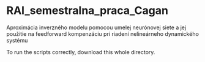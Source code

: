 # RAI_semestralna_praca_Cagan
Aproximácia inverzného modelu pomocou umelej neurónovej siete a jej použitie na feedforward kompenzáciu pri riadení nelineárneho dynamického systému

To run the scripts correctly, download this whole directory.
